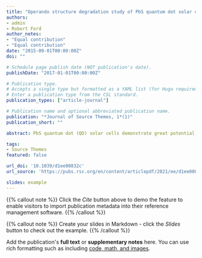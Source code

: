 ```yaml
---
title: "Operando structure degradation study of PbS quantum dot solar cells"
authors:
- admin
- Robert Ford
author_notes:
- "Equal contribution"
- "Equal contribution"
date: "2015-09-01T00:00:00Z"
doi: ""

# Schedule page publish date (NOT publication's date).
publishDate: "2017-01-01T00:00:00Z"

# Publication type.
# Accepts a single type but formatted as a YAML list (for Hugo requirements).
# Enter a publication type from the CSL standard.
publication_types: ["article-journal"]

# Publication name and optional abbreviated publication name.
publication: "*Journal of Source Themes, 1*(1)"
publication_short: ""

abstract: PbS quantum dot (QD) solar cells demonstrate great potential in solar energy conversion with a broad and flexible spectral response. Even though long-term storage stabilities of QD solar cells were reported in literature, the operation stability from a more practical aspect, to date, has been not yet investigated. Herein, we observe the structure degradation process of a PbS QD-ink based solar cell during the device operation. Simultaneously to probing the solar cell parameters, the overall structure evolutions of the QDs in both, active layer and hole transport layer of the solar cell are studied with grazing-incidence small- and wide-angle X-ray scattering (GISAXS/GIWAXS). We find a spontaneous decrease of the QD inter-dot distance with an increase in the spatial disorder in the active layer (PbX2-PbS QDs, X = I, and Br) during the operation induced degradation. Consequently, the structure disorder-induced broadening of the energy state distribution is responsible for the decrease in open-circuit voltage V-oc leading to the device degradation. These findings elucidate the origin of light-soaking as well as the structure degradation of QD ink-based solar cells and indicate that the stability of the device can be realized by the positional stabilization of the QDs in the QD solid.

tags:
- Source Themes
featured: false

url_doi: '10.1039/d1ee00832c'
url_source: 'https://pubs.rsc.org/en/content/articlepdf/2021/ee/d1ee00832c'

slides: example
---
```


{{% callout note %}}
Click the *Cite* button above to demo the feature to enable visitors to import publication metadata into their reference management software.
{{% /callout %}}

{{% callout note %}}
Create your slides in Markdown - click the *Slides* button to check out the example.
{{% /callout %}}

Add the publication's **full text** or **supplementary notes** here. You can use rich formatting such as including [code, math, and images][def].


[def]: https://docs.hugoblox.com/content/writing-markdown-latex/